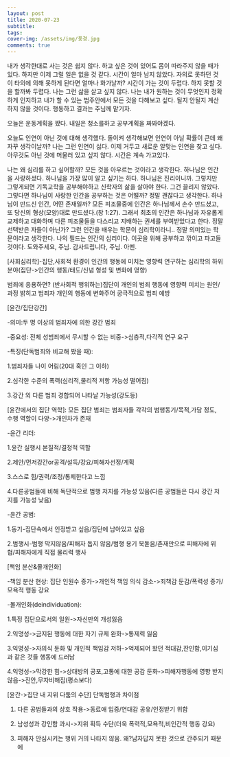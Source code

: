 ```yaml
---
layout: post
title: 2020-07-23
subtitle: 
tags:
cover-img: /assets/img/풍경.jpg
comments: true
---
```


내가 생각한대로 사는 것은 쉽지 않다.
하고 싶은 것이 있어도 몸이 따라주지 않을 때가 있다.
하지만 이제 그럴 일은 없을 것 같다.
시간이 얼마 남지 않았다.
자의로 못하던 것이 타의에 의해 못하게 된다면 얼마나 화가날까?
시간이 가는 것이 두렵다.
하지 못할 것을 할까봐 두렵다.
나는 그런 삶을 살고 싶지 않다.
나는 내가 원하는 것이 무엇인지 정확하게 인지하고 내가 할 수 있는 범주안에서 모든 것을 다해보고 싶다.
될지 안될지 계산하지 않을 것이다.
행동하고 결과는 주님께 맡기자.

오늘은 운동계획을 짰다.
내일은 청소를하고 공부계획을 짜봐야겠다.

오늘도 인연이 아닌 것에 대해 생각했다.
돌이켜 생각해보면 인연이 아닐 확률이 큰데 왜자꾸 생각이날까?
나는 그런 인연이 싫다.
이제 거두고 새로운 알맞는 인연을 찾고 싶다.
아무것도 아닌 것에 머물러 있고 싶지 않다.
시간은 계속 가고있다.

나는 왜 심리를 하고 싶어할까?
모든 것을 아우르는 것이라고 생각한다.
하나님은 인간을 사랑하셨다.
하나님을 가장 많이 알고 싶기는 하다.
하나님은 진리이니까.
그렇지만 그렇게되면 기독교학을 공부해야하고 신학자의 삶을 살아야 한다.
그건 끌리지 않았다.
그렇다면 하나님이 사랑한 인간을 공부하는 것은 어떨까?
정말 괜찮다고 생각한다.
하나님이 만드신 인간, 어떤 존재일까?
모든 피조물중에 인간은 하나님께서 손수 만드셨고, 또 당신의 형상(모양)대로 만드셨다.(창 1:27). 그래서 최초의 인간은 하나님과 자유롭게 교제하고 대화하며 다른 피조물들을 다스리고 지배하는 권세를 부여받았다고 한다.
정말 선택받은 자들이 아닌가?
그런 인간을 배우는 학문이 심리학이라니.. 정말 의미있는 학문이라고 생각한다.
나의 필드는 인간의 심리이다.
이곳을 위해 공부하고 깎이고 파고들것이다.
도와주세요, 주님.
감사드립니다, 주님.
아멘.


[사회심리학]-집단,사회적 환경이 인간의 행동에 미치는 영향력 연구하는 심리학의 하위 분야(집단->인간의 행동/태도/신념 형성 및 변화에 영향)

범죄에 응용하면? (반사회적 행위하는)집단이 개인의 범죄 행동에 영향력 미치는 원인/과정 밝히고 범죄자 개인의 행동에 변화주어 궁극적으로 범죄 예방



[윤간/집단강간]

-의미:두 명 이상의 범죄자에 의한 강간 범죄

-중요성: 전체 성범죄에서 무시할 수 없는 비중->심층적,다각적 연구 요구

-특징(단독범죄와 비교해 봤을 때):

1.범죄자들 나이 어림(20대 혹인 그 이하)

2.심각한 수준의 폭력(심리적,물리적 저항 가능성 떨어짐)

3.강간 외 다른 범죄 경합되어 나타날 가능성(강도등)


[윤간에서의 집단 역학]: 모든 집단 범죄는 범죄자들 각각의 범행동기/목적,가담 정도, 수행 역할이 다양->개인차가 존재

-윤간 리더:

1.윤간 실행시 본질적/결정적 역할

2.제안/먼저강간or공격/설득/강요/피해자선정/계획

3.스스로 힘/권력/조정/통제한다고 느낌

4.다른공범들에 비해 독단적으로 범행 저지를 가능성 있음(다른 공범들은 다시 강간 저지를 가능성 낮음)

-윤간 공범:

1.동기-집단속에서 인정받고 싶음/집단에 남아있고 싶음

2.범행시-범행 막지않음/피해자 돕지 않음/범행 용기 북돋음/존재만으로 피해자에 위협/피해자에게 직접 물리력 행사


[책임 분산&몰개인화]

-책임 분산 현상: 집단 인원수 증가->개인적 책임 의식 감소->죄책감 둔감/폭력성 증가/모욕적 행동 강요

-몰개인화(deindividuation):

1.특정 집단으로서의 일원->자신만의 개성잃음

2.익명성->금지된 행동에 대한 자기 규제 완화->통제력 잃음

3.익명성->자의식 둔화 및 개인적 책임감 저하->억제되어 왔던 적대감,잔인함,이기심과 같은 것들 행동에 드러남

4.익명성->막강한 힘->상대방의 공포,고통에 대한 공감 둔화->피해자행동에 영향 받지 않음->진안,무자비해짐(평소보다)

[윤간->집단 내 지위 다툼의 수단] 단독범행과 차이점

1. 다른 공범들과의 상호 작용->동료애 입증/연대감 공유/인정받기 위함

2. 남성성과 강인함 과시->지위 획득 수단(더욱 폭력적,모욕적,비인간적 행동 강요)

3. 피해자 안심시키는 행위 거의 나타지 않음. 왜?남자답지 못한 것으로 간주되기 때문에

